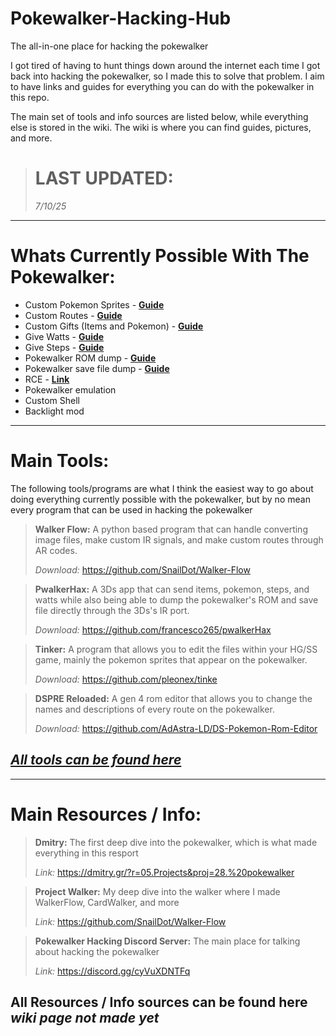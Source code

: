 # Pokewalker-Hacking-Hub
The all-in-one place for hacking the pokewalker

I got tired of having to hunt things down around the internet each time I got back into hacking the pokewalker, so I made this to solve that problem. I aim to have links and guides for everything you can do with the pokewalker in this repo. 

The main set of tools and info sources are listed below, while everything else is stored in the wiki. The wiki is where you can find guides, pictures, and more.

> # LAST UPDATED: 
> *7/10/25*

---------------------------
# Whats Currently Possible With The Pokewalker:
- Custom Pokemon Sprites - [**Guide**](https://github.com/SnailDot/Walker-Flow/wiki)
- Custom Routes - [**Guide**](https://github.com/SnailDot/Walker-Flow/wiki)
- Custom Gifts (Items and Pokemon) - [**Guide**](https://github.com/SnailDot/Pokewalker-Hacking-Hub/wiki/Gift-Pokemon---Items)
- Give Watts - [**Guide**](https://github.com/SnailDot/Pokewalker-Hacking-Hub/wiki/Steps---Watts-Cheating)
- Give Steps - [**Guide**](https://github.com/SnailDot/Pokewalker-Hacking-Hub/wiki/Steps---Watts-Cheating)
- Pokewalker ROM dump - [**Guide**](https://github.com/SnailDot/Pokewalker-Hacking-Hub/wiki/PwalkerHax-Info)
- Pokewalker save file dump - [**Guide**](https://github.com/SnailDot/Pokewalker-Hacking-Hub/wiki/PwalkerHax-Info)
- RCE  - [**Link**](https://dmitry.gr/?r=05.Projects&proj=28.%20pokewalker)
- Pokewalker emulation
- Custom Shell
- Backlight mod

-------------------------
# Main Tools:
The following tools/programs are what I think the easiest way to go about doing everything currently possible with the pokewalker, but by no mean every program that can be used in hacking the pokewalker

> **Walker Flow:** A python based program that can handle converting image files, make custom IR signals, and make custom routes through AR codes.
> 
> *Download:* https://github.com/SnailDot/Walker-Flow

> **PwalkerHax:** A 3Ds app that can send items, pokemon, steps, and watts while also being able to dump the pokewalker's ROM and save file directly through the 3Ds's IR port.
> 
> *Download:* https://github.com/francesco265/pwalkerHax

> **Tinker:** A program that allows you to edit the files within your HG/SS game, mainly the pokemon sprites that appear on the pokewalker.
> 
> *Download:* https://github.com/pleonex/tinke

> **DSPRE Reloaded:** A gen 4 rom editor that allows you to change the names and descriptions of every route on the pokewalker.
> 
> *Download:* https://github.com/AdAstra-LD/DS-Pokemon-Rom-Editor

## [**_All tools can be found here_**](https://github.com/SnailDot/Pokewalker-Hacking-Hub/wiki/All-Tools)

-------------------------
# Main Resources / Info:
> **Dmitry:** The first deep dive into the pokewalker, which is what made everything in this resport
> 
> *Link:* https://dmitry.gr/?r=05.Projects&proj=28.%20pokewalker

> **Project Walker:** My deep dive into the walker where I made WalkerFlow, CardWalker, and more
> 
> *Link:* https://github.com/SnailDot/Walker-Flow

> **Pokewalker Hacking Discord Server:** The main place for talking about hacking the pokewalker
> 
> *Link:* https://discord.gg/cyVuXDNTFq

## All Resources / Info sources can be found here *wiki page not made yet*
